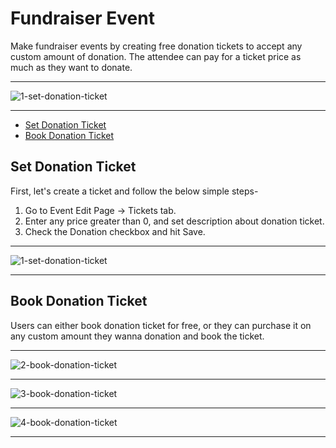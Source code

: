 # Fundraiser Event

Make fundraiser events by creating free donation tickets to accept any custom amount of donation. The attendee can pay for a ticket price as much as they want to donate.

---

![1-set-donation-ticket](https://eventmie-pro-docs.classiebit.com//images/fullyloaded/1-set-donation-ticket.png "1-set-donation-ticket")

---

- [Set Donation Ticket](#Set-Donation-Ticket)
- [Book Donation Ticket](#Book-Donation-Ticket)


<a name="Set-Donation-Ticket"></a> 
## Set Donation Ticket

First, let's create a ticket and follow the below simple steps- 

1. Go to Event Edit Page -> Tickets tab.
2. Enter any price greater than 0, and set description about donation ticket.
3. Check the Donation checkbox and hit Save.

---

![1-set-donation-ticket](https://eventmie-pro-docs.classiebit.com//images/fullyloaded/1-set-donation-ticket.png "1-set-donation-ticket")

---



<a name="Book-Donation-Ticket"></a> 
## Book Donation Ticket

Users can either book donation ticket for free, or they can purchase it on any custom amount they wanna donation and book the ticket.

---

![2-book-donation-ticket](https://eventmie-pro-docs.classiebit.com//images/fullyloaded/2-book-donation-ticket.png "2-book-donation-ticket")

---

![3-book-donation-ticket](https://eventmie-pro-docs.classiebit.com//images/fullyloaded/3-book-donation-ticket.png "3-book-donation-ticket")

---

![4-book-donation-ticket](https://eventmie-pro-docs.classiebit.com//images/fullyloaded/4-book-donation-ticket.png "4-book-donation-ticket")

---